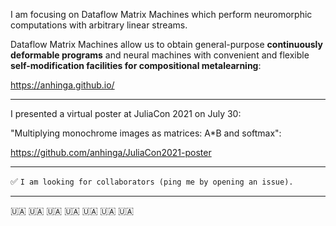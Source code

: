 I am focusing on Dataflow Matrix Machines which perform neuromorphic computations with arbitrary linear streams.

Dataflow Matrix Machines allow us to obtain general-purpose **continuously deformable programs** 
and neural machines with convenient and flexible 
**self-modification facilities for compositional metalearning**:

https://anhinga.github.io/

---

I presented a virtual poster at JuliaCon 2021 on July 30:

"Multiplying monochrome images as matrices: A*B and softmax":

https://github.com/anhinga/JuliaCon2021-poster

---

✅ `I am looking for collaborators (ping me by opening an issue).`

---

🇺🇦 🇺🇦 🇺🇦 🇺🇦 🇺🇦 🇺🇦 🇺🇦
